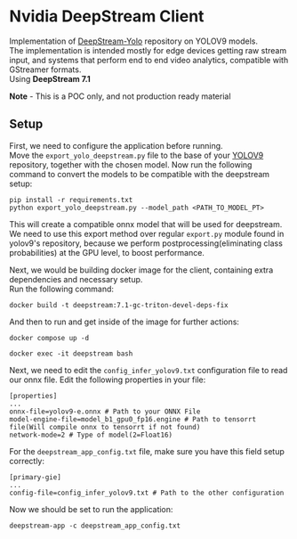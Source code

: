 # Nvidia DeepStream Client
Implementation of [DeepStream-Yolo](https://github.com/marcoslucianops/DeepStream-Yolo) repository on YOLOV9 models.<br>
The implementation is intended mostly for edge devices getting raw stream input, and systems that perform end to end video analytics, compatible with GStreamer formats.<br>
Using **DeepStream 7.1**

**Note** - This is a POC only, and not production ready material

## Setup
First, we need to configure the application before running.<br>
Move the `export_yolo_deepstream.py` file to the base of your [YOLOV9](https://github.com/WongKinYiu/yolov9) repository, together with the chosen model. Now run the following command to convert the models to be compatible with the deepstream setup:

```
pip install -r requirements.txt
python export_yolo_deepstream.py --model_path <PATH_TO_MODEL_PT>
```
This will create a compatible onnx model that will be used for deepstream. We need to use this export method over regular `export.py` module found in yolov9's repository, because we perform postprocessing(eliminating class probabilities) at the GPU level, to boost performance.

Next, we would be building docker image for the client, containing extra dependencies and necessary setup.<br>
Run the following command:

```
docker build -t deepstream:7.1-gc-triton-devel-deps-fix
```

And then to run and get inside of the image for further actions:

```
docker compose up -d

docker exec -it deepstream bash
```

Next, we need to edit the `config_infer_yolov9.txt` configuration file to read our onnx file. Edit the following properties in your file:

```
[properties]
...
onnx-file=yolov9-e.onnx # Path to your ONNX File
model-engine-file=model_b1_gpu0_fp16.engine # Path to tensorrt file(Will compile onnx to tensorrt if not found)
network-mode=2 # Type of model(2=Float16)
```

For the `deepstream_app_config.txt` file, make sure you have this field setup correctly:

```
[primary-gie]
...
config-file=config_infer_yolov9.txt # Path to the other configuration
```

Now we should be set to run the application:
```
deepstream-app -c deepstream_app_config.txt
```
